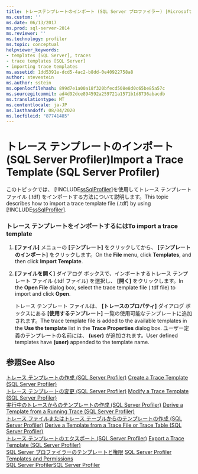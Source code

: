 ```yaml
---
title: トレーステンプレートのインポート (SQL Server プロファイラー) |Microsoft Docs
ms.custom: ''
ms.date: 06/13/2017
ms.prod: sql-server-2014
ms.reviewer: ''
ms.technology: profiler
ms.topic: conceptual
helpviewer_keywords:
- templates [SQL Server], traces
- trace templates [SQL Server]
- importing trace templates
ms.assetid: 1dd5391e-dcd5-4ac2-b8dd-0e40922758a8
author: stevestein
ms.author: sstein
ms.openlocfilehash: 899d7e1a00a18f320bfecd508e8d0c65be85a57c
ms.sourcegitcommit: ad4d92dce894592a259721a1571b1d8736abacdb
ms.translationtype: MT
ms.contentlocale: ja-JP
ms.lasthandoff: 08/04/2020
ms.locfileid: "87741485"
---
```

# <a name="import-a-trace-template-sql-server-profiler"></a><span data-ttu-id="06116-102">トレース テンプレートのインポート (SQL Server Profiler)</span><span class="sxs-lookup"><span data-stu-id="06116-102">Import a Trace Template (SQL Server Profiler)</span></span>
  <span data-ttu-id="06116-103">このトピックでは、 [!INCLUDE[ssSqlProfiler](../../includes/sssqlprofiler-md.md)]を使用してトレース テンプレート ファイル (.tdf) をインポートする方法について説明します。</span><span class="sxs-lookup"><span data-stu-id="06116-103">This topic describes how to import a trace template file (.tdf) by using [!INCLUDE[ssSqlProfiler](../../includes/sssqlprofiler-md.md)].</span></span>  
  
### <a name="to-import-a-trace-template"></a><span data-ttu-id="06116-104">トレース テンプレートをインポートするには</span><span class="sxs-lookup"><span data-stu-id="06116-104">To import a trace template</span></span>  
  
1.  <span data-ttu-id="06116-105">**[ファイル]** メニューの **[テンプレート]** をクリックしてから、 **[テンプレートのインポート]** をクリックします。</span><span class="sxs-lookup"><span data-stu-id="06116-105">On the **File** menu, click **Templates**, and then click **Import Template**.</span></span>  
  
2.  <span data-ttu-id="06116-106">**[ファイルを開く]** ダイアログ ボックスで、インポートするトレース テンプレート ファイル (.tdf ファイル) を選択し、 **[開く]** をクリックします。</span><span class="sxs-lookup"><span data-stu-id="06116-106">In the **Open File** dialog box, select the trace template file (.tdf file) to import and click **Open**.</span></span>  
  
     <span data-ttu-id="06116-107">トレース テンプレート ファイルは、 **[トレースのプロパティ]** ダイアログ ボックスにある **[使用するテンプレート]** 一覧の使用可能なテンプレートに追加されます。</span><span class="sxs-lookup"><span data-stu-id="06116-107">The trace template file is added to the available templates in the **Use the template** list in the **Trace Properties** dialog box.</span></span> <span data-ttu-id="06116-108">ユーザー定義のテンプレートの名前には、 **(user)** が追加されます。</span><span class="sxs-lookup"><span data-stu-id="06116-108">User defined templates have **(user)** appended to the template name.</span></span>  
  
## <a name="see-also"></a><span data-ttu-id="06116-109">参照</span><span class="sxs-lookup"><span data-stu-id="06116-109">See Also</span></span>  
 <span data-ttu-id="06116-110">[トレース テンプレートの作成 &#40;SQL Server Profiler&#41;](create-a-trace-template-sql-server-profiler.md) </span><span class="sxs-lookup"><span data-stu-id="06116-110">[Create a Trace Template &#40;SQL Server Profiler&#41;](create-a-trace-template-sql-server-profiler.md) </span></span>  
 <span data-ttu-id="06116-111">[トレース テンプレートの変更 &#40;SQL Server Profiler&#41;](../../database-engine/modify-a-trace-template-sql-server-profiler.md) </span><span class="sxs-lookup"><span data-stu-id="06116-111">[Modify a Trace Template &#40;SQL Server Profiler&#41;](../../database-engine/modify-a-trace-template-sql-server-profiler.md) </span></span>  
 <span data-ttu-id="06116-112">[実行中のトレースからのテンプレートの作成 &#40;SQL Server Profiler&#41;](derive-a-template-from-a-running-trace-sql-server-profiler.md) </span><span class="sxs-lookup"><span data-stu-id="06116-112">[Derive a Template from a Running Trace &#40;SQL Server Profiler&#41;](derive-a-template-from-a-running-trace-sql-server-profiler.md) </span></span>  
 <span data-ttu-id="06116-113">[トレース ファイルまたはトレース テーブルからのテンプレートの作成 &#40;SQL Server Profiler&#41;](derive-a-template-from-a-trace-file-or-trace-table-sql-server-profiler.md) </span><span class="sxs-lookup"><span data-stu-id="06116-113">[Derive a Template from a Trace File or Trace Table &#40;SQL Server Profiler&#41;](derive-a-template-from-a-trace-file-or-trace-table-sql-server-profiler.md) </span></span>  
 <span data-ttu-id="06116-114">[トレース テンプレートのエクスポート &#40;SQL Server Profiler&#41;](export-a-trace-template-sql-server-profiler.md) </span><span class="sxs-lookup"><span data-stu-id="06116-114">[Export a Trace Template &#40;SQL Server Profiler&#41;](export-a-trace-template-sql-server-profiler.md) </span></span>  
 <span data-ttu-id="06116-115">[SQL Server プロファイラーのテンプレートと権限](sql-server-profiler-templates-and-permissions.md) </span><span class="sxs-lookup"><span data-stu-id="06116-115">[SQL Server Profiler Templates and Permissions](sql-server-profiler-templates-and-permissions.md) </span></span>  
 [<span data-ttu-id="06116-116">SQL Server Profiler</span><span class="sxs-lookup"><span data-stu-id="06116-116">SQL Server Profiler</span></span>](sql-server-profiler.md)  
  
  

